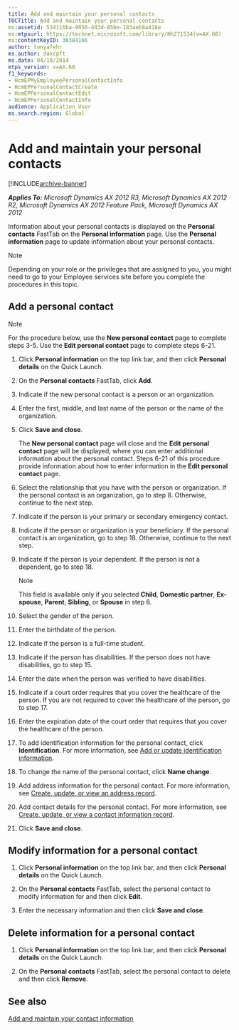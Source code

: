 ```yaml
---
title: Add and maintain your personal contacts
TOCTitle: Add and maintain your personal contacts
ms:assetid: 534116ba-9056-443d-856e-183aeb8a418e
ms:mtpsurl: https://technet.microsoft.com/library/Hh271534(v=AX.60)
ms:contentKeyID: 36384166
author: tonyafehr
ms.author: daxcpft
ms.date: 04/18/2014
mtps_version: v=AX.60
f1_keywords:
- HcmEPMyEmployeePersonalContactInfo
- HcmEPPersonalContactCreate
- HcmEPPersonalContactEdit
- HcmEPPersonalContactInfo
audience: Application User
ms.search.region: Global
---
```


# Add and maintain your personal contacts 


[!INCLUDE[archive-banner](includes/archive-banner.md)]


_**Applies To:** Microsoft Dynamics AX 2012 R3, Microsoft Dynamics AX 2012 R2, Microsoft Dynamics AX 2012 Feature Pack, Microsoft Dynamics AX 2012_

Information about your personal contacts is displayed on the **Personal contacts** FastTab on the **Personal information** page. Use the **Personal information** page to update information about your personal contacts.


> [!NOTE]
> <P>Depending on your role or the privileges that are assigned to you, you might need to go to your Employee services site before you complete the procedures in this topic.</P>



## Add a personal contact


> [!NOTE]
> <P>For the procedure below, use the <STRONG>New personal contact</STRONG> page to complete steps 3-5. Use the <STRONG>Edit personal contact</STRONG> page to complete steps 6-21.</P>



1.  Click **Personal information** on the top link bar, and then click **Personal details** on the Quick Launch.

2.  On the **Personal contacts** FastTab, click **Add**.

3.  Indicate if the new personal contact is a person or an organization.

4.  Enter the first, middle, and last name of the person or the name of the organization.

5.  Click **Save and close**.
    
    The **New personal contact** page will close and the **Edit personal contact** page will be displayed, where you can enter additional information about the personal contact. Steps 6-21 of this procedure provide information about how to enter information in the **Edit personal contact** page.

6.  Select the relationship that you have with the person or organization. If the personal contact is an organization, go to step 8. Otherwise, continue to the next step.

7.  Indicate if the person is your primary or secondary emergency contact.

8.  Indicate if the person or organization is your beneficiary. If the personal contact is an organization, go to step 18. Otherwise, continue to the next step.

9.  Indicate if the person is your dependent. If the person is not a dependent, go to step 18.
    

    > [!NOTE]
    > <P>This field is available only if you selected <STRONG>Child</STRONG>, <STRONG>Domestic partner</STRONG>, <STRONG>Ex-spouse</STRONG>, <STRONG>Parent</STRONG>, <STRONG>Sibling</STRONG>, or <STRONG>Spouse</STRONG> in step 6.</P>



10. Select the gender of the person.

11. Enter the birthdate of the person.

12. Indicate if the person is a full-time student.

13. Indicate if the person has disabilities. If the person does not have disabilities, go to step 15.

14. Enter the date when the person was verified to have disabilities.

15. Indicate if a court order requires that you cover the healthcare of the person. If you are not required to cover the healthcare of the person, go to step 17.

16. Enter the expiration date of the court order that requires that you cover the healthcare of the person.

17. To add identification information for the personal contact, click **Identification**. For more information, see [Add or update identification information](add-or-update-identification-information.md).

18. To change the name of the personal contact, click **Name change**.

19. Add address information for the personal contact. For more information, see [Create, update, or view an address record](create-update-or-view-an-address-record.md).

20. Add contact details for the personal contact. For more information, see [Create, update, or view a contact information record](create-update-or-view-a-contact-information-record.md).

21. Click **Save and close**.

## Modify information for a personal contact

1.  Click **Personal information** on the top link bar, and then click **Personal details** on the Quick Launch.

2.  On the **Personal contacts** FastTab, select the personal contact to modify information for and then click **Edit**.

3.  Enter the necessary information and then click **Save and close**.

## Delete information for a personal contact

1.  Click **Personal information** on the top link bar, and then click **Personal details** on the Quick Launch.

2.  On the **Personal contacts** FastTab, select the personal contact to delete and then click **Remove**.

## See also

[Add and maintain your contact information](add-and-maintain-your-contact-information.md)

  


